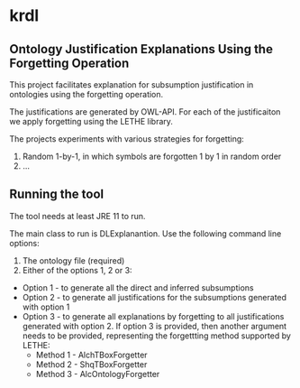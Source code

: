 # krdl
## Ontology Justification Explanations Using the Forgetting Operation

This project facilitates explanation for subsumption justification in ontologies using the forgetting operation.

The justifications are generated by OWL-API. For each of the justificaiton we apply forgetting using the LETHE library.

The projects experiments with various strategies for forgetting: 

1. Random 1-by-1, in which symbols are forgotten 1 by 1 in random order
2. ...


## Running the tool

The tool needs at least JRE 11 to run.

The main class to run is DLExplanantion. Use the following command line options:
1. The ontology file (required)
2. Either of the options 1, 2 or 3:
  - Option 1 - to generate all the direct and inferred subsumptions
  - Option 2 - to generate all justifications for the subsumptions generated with option 1
  - Option 3 - to generate all explanations by forgetting to all justifications generated with option 2. If option 3 is provided, then another argument needs to be provided, representing the forgettting method supported by LETHE:
    - Method 1 - AlchTBoxForgetter
    - Method 2 - ShqTBoxForgetter
    - Method 3 - AlcOntologyForgetter




